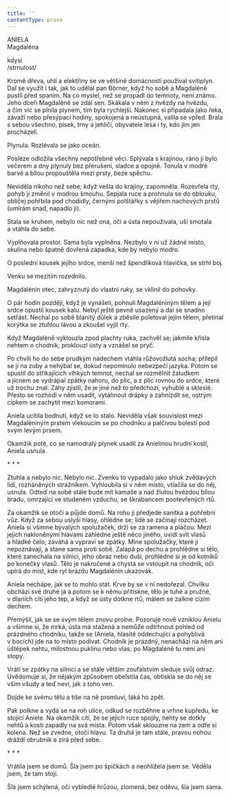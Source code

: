 ```yaml
---
title: ''
contentType: prose
---
```


ANIELA  
Magdaléna

kdysi  
/strnulost/

  

Kromě dřeva, uhlí a elektřiny se ve většině domácností používal svítiplyn. Dal se využít i tak, jak to udělal pan Börner, když ho sobě a Magdaléně pustil před spaním. Na co myslel, než se propadl do temnoty, není známo. Jeho dceři Magdaléně se zdál sen. Skákala v něm z hvězdy na hvězdu, a čím víc se plnila plynem, tím byla rychlejší. Nakonec si připadala jako řeka, závaží nebo přesýpací hodiny, spokojená a neústupná, valila se vpřed. Brala s sebou všechno, písek, trny a jehličí, obyvatele lesa i ty, kdo jím jen procházeli.

Plynula. Rozlévala se jako oceán.

Posléze odložila všechny nepotřebné věci. Splývala s krajinou, ráno jí bylo večerem a dny plynuly bez přerušení, sladce a opojně. Tonula v modré barvě a bílou propouštěla mezi prsty, beze spěchu.

Neviděla nikoho než sebe; když vešla do krajiny, zapomněla. Rozevřela rty, pohyb ji změnil v modrou šmouhu. Sepjala ruce a prohnula se do oblouku, obličej pohřbila pod chodidly, černými polštářky s vějířem nachových prstů (umírám snad, napadlo ji).

Stala se kruhem, nebylo nic než ona, oči a ústa nepoužívala, uši smotala a vtáhla do sebe.

Vyplňovala prostor. Sama byla vyplněna. Nezbylo v ní už žádné místo, skulina nebo špatně dovřená západka, kde by nebylo modro.

O poslední kousek jejího srdce, menší než špendlíková hlavička, se strhl boj.

Venku se mezitím rozednilo.

Magdalénin otec, zahryznutý do vlastní ruky, se vklínil do pohovky.

O pár hodin později, když je vynášeli, pohnuli Magdaléniným tělem a její srdce opustil kousek kalu. Nebyl ještě pevně usazený a dal se snadno setřást. Nechal po sobě blanitý důlek a zběsile poletoval jejím tělem, přetínal korýtka se ztuhlou lávou a zkoušel vyjít rty.

Když Magdaléně vyklouzla zpod plachty ruka, zachvěl se; jakmile křísla nehtem o chodník, proklouzl ústy a vznášel se pryč.

Po chvíli ho do sebe prudkým nádechem vtáhla růžovožlutá socha; přilepil se jí na zuby a nehýbal se, dokud nepominulo nebezpečí jazyka. Potom se spustil do stříkajících vlhkých temnot, nechal se rozmělnit žaludkem a jícnem se vydrápal zpátky nahoru, do plic, a z plic rovnou do srdce, které už trochu znal. Záhy zjistil, že je jiné než to předchozí, vyhublé a skleslé. Přesto se rozhodl v něm usadit, vytáhnout drápky a zahnízdit se, ostrým cípkem se zachytit mezi komorami.

Aniela ucítila bodnutí, když se to stalo. Neviděla však souvislost mezi Magdaléniným prstem vlekoucím se po chodníku a palčivou bolestí pod svým levým prsem.

Okamžik poté, co se namodralý plynek usadil za Anielinou hrudní kostí, Aniela usnula.

\* \* \*

  

Ztuhla a nebylo nic. Nebylo nic. Zvenku to vypadalo jako shluk zvědavých lidí, rozháněných strážníkem. Vyhloubila si v něm místo, vtlačila se do něj, usnula. Odteď na sobě stále bude mít kamaše a nad žlutou hvězdou bílou bradu, omrzající ve studeném vzduchu, se škrábancem pootevřených rtů.

Za okamžik se otočí a půjde domů. Na rohu ji předjede sanitka a pohřební vůz. Když za sebou uslyší hlasy, ohlédne se; lidé se začínají rozcházet. Aniela si všimne bývalých spolužaček, drží se za ramena a pláčou. Mezi jejich nakloněnými hlavami zahlédne ještě něco jiného, uvidí svit vlasů a hladké čelo, zaváhá a vypraví se zpátky. Mine spolužačky, které ji nepoznávají, a stane sama proti sobě. Zalapá po dechu a prohlédne si tělo, které zanechala na silnici, jeho obraz nebo duši, prohlédne si je od kotníků po konečky vlasů. Tělo je nakročené a chystá se vstoupit na chodník, oči upírá do míst, kde ryl brázdu Magdalénin ukazovák.

Aniela nechápe, jak se to mohlo stát. Krve by se v ní nedořezal. Chvilku obchází své druhé já a potom se k němu přitiskne, tělo je tuhé a pružné, v dlaních cítí jeho tep, a když se ústy dotkne rtů, málem se zalkne cizím dechem.

Přemýšlí, jak se se svým tělem znovu prolne. Pozoruje nově vzniklou Anielu a všimne si, že mrká, ústa má stažená a nemůže odtrhnout pohled od prázdného chodníku, takže se (Aniela, hlasitě oddechující a pohyblivá v bocích) jde na to místo podívat. Chodník je prázdný, nenachází na něm ani úštěpek nehtu, milostnou puklinu nebo vlas; po Magdaléně tu není ani stopy.

Vrátí se zpátky na silnici a se stále větším zoufalstvím sleduje svůj odraz. Uvědomuje si, že nějakým způsobem obelstila čas, obtiskla se do něj se vším všudy a teď neví, jak z toho ven.

Dojde ke svému tělu a tiše na ně promluví, láká ho zpět.

Pak polkne a vydá se na roh ulice, odkud se rozběhne a vrhne kupředu, ke stojící Aniele. Na okamžik cítí, že se jejich ruce spojily, nehty se dotkly nehtů a kosti zapadly na svá místa. Potom však sklouzne na zem a odře si kolena. Než se zvedne, otočí hlavu. Ta druhá je tam stále, pravou nohou dráždí obrubník a zírá před sebe.

\* \* \*

  

Vrátila jsem se domů. Šla jsem po špičkách a neohlížela jsem se. Věděla jsem, že tam stojí.

Šla jsem schýlená, oči vybledlé hrůzou, zlomená, bez oděvu, šla jsem sama.
